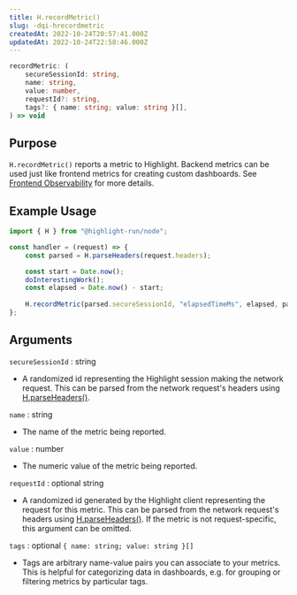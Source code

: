 ```yaml
---
title: H.recordMetric()
slug: -dqi-hrecordmetric
createdAt: 2022-10-24T20:57:41.000Z
updatedAt: 2022-10-24T22:58:46.000Z
---
```


```typescript
recordMetric: (
	secureSessionId: string,
	name: string,
	value: number,
	requestId?: string,
	tags?: { name: string; value: string }[],
) => void
```

## Purpose

`H.recordMetric()` reports a metric to Highlight. Backend metrics can be used just like frontend metrics for creating custom dashboards. See [Frontend Observability](/product-features/frontend-observability) for more details.

## Example Usage

```typescript
import { H } from "@highlight-run/node";

const handler = (request) => {
	const parsed = H.parseHeaders(request.headers);

	const start = Date.now();
	doInterestingWork();
	const elapsed = Date.now() - start;
	
	H.recordMetric(parsed.secureSessionId, "elapsedTimeMs", elapsed, parsed.requestId, ["user": "Zane"]);
};
```

## Arguments

`secureSessionId` : string

*   A randomized id representing the Highlight session making the network request. This can be parsed from the network request's headers using [H.parseHeaders()](/api/nodejs/h-parse-headers).

`name` : string

*   The name of the metric being reported.

`value` : number

*   The numeric value of the metric being reported.

`requestId` : optional string

*   A randomized id generated by the Highlight client representing the request for this metric. This can be parsed from the network request's headers using [H.parseHeaders()](/api/nodejs/h-parse-headers). If the metric is not request-specific, this argument can be omitted.

`tags` : optional `{ name: string; value: string }[]`&#x20;

*   Tags are arbitrary name-value pairs you can associate to your metrics. This is helpful for categorizing data in dashboards, e.g. for grouping or filtering metrics by particular tags.

